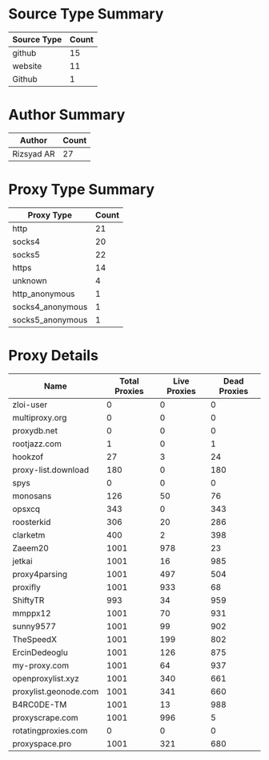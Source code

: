 # Source Type Summary

| Source Type | Count |
|-------------|-------|
| github | 15 |
| website | 11 |
| Github | 1 |


# Author Summary

| Author | Count |
|--------|-------|
| Rizsyad AR | 27 |


# Proxy Type Summary

| Proxy Type | Count |
|------------|-------|
| http | 21 |
| socks4 | 20 |
| socks5 | 22 |
| https | 14 |
| unknown | 4 |
| http_anonymous | 1 |
| socks4_anonymous | 1 |
| socks5_anonymous | 1 |


# Proxy Details

| Name | Total Proxies | Live Proxies | Dead Proxies |
|------|---------------|--------------|---------------|
| zloi-user | 0 | 0 | 0 |
| multiproxy.org | 0 | 0 | 0 |
| proxydb.net | 0 | 0 | 0 |
| rootjazz.com | 1 | 0 | 1 |
| hookzof | 27 | 3 | 24 |
| proxy-list.download | 180 | 0 | 180 |
| spys | 0 | 0 | 0 |
| monosans | 126 | 50 | 76 |
| opsxcq | 343 | 0 | 343 |
| roosterkid | 306 | 20 | 286 |
| clarketm | 400 | 2 | 398 |
| Zaeem20 | 1001 | 978 | 23 |
| jetkai | 1001 | 16 | 985 |
| proxy4parsing | 1001 | 497 | 504 |
| proxifly | 1001 | 933 | 68 |
| ShiftyTR | 993 | 34 | 959 |
| mmppx12 | 1001 | 70 | 931 |
| sunny9577 | 1001 | 99 | 902 |
| TheSpeedX | 1001 | 199 | 802 |
| ErcinDedeoglu | 1001 | 126 | 875 |
| my-proxy.com | 1001 | 64 | 937 |
| openproxylist.xyz | 1001 | 340 | 661 |
| proxylist.geonode.com | 1001 | 341 | 660 |
| B4RC0DE-TM | 1001 | 13 | 988 |
| proxyscrape.com | 1001 | 996 | 5 |
| rotatingproxies.com | 0 | 0 | 0 |
| proxyspace.pro | 1001 | 321 | 680 |
